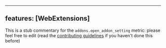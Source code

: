 
---
features: [WebExtensions]
---

This is a stub commentary for the `addons.open_addon_setting` metric: please feel free to edit (read the
[contributing guidelines](https://github.com/mozilla/glean-annotations/blob/main/CONTRIBUTING.md)
if you haven't done this before)
